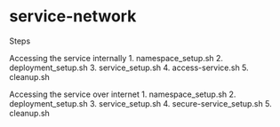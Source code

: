 # service-network

Steps 

Accessing the service internally
	1. namespace_setup.sh
	2. deployment_setup.sh
	3. service_setup.sh
	4. access-service.sh
	5. cleanup.sh
	
Accessing the service over internet
	1. namespace_setup.sh
	2. deployment_setup.sh
	3. service_setup.sh
	4. secure-service_setup.sh
	5. cleanup.sh
	
